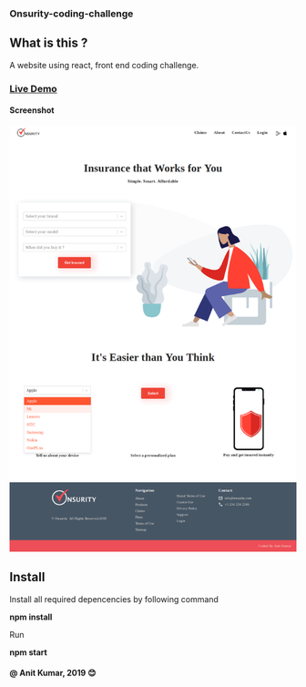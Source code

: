 ### Onsurity-coding-challenge

## What is this ?
A website using react, front end coding challenge.

### [Live Demo](https://onsurity-coding-anit.netlify.com/)

#### Screenshot
![](screenshot/Screenshot_2019-05-19%20Onsurity%20Coding%20Challenge.png)

## Install
Install all required depencencies by following command

**npm install**

Run

**npm start**

#### @ Anit Kumar, 2019  :blush:
